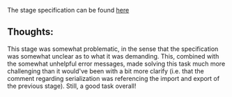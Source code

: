 The stage specification can be found [here](https://hyperskill.org/projects/44/stages/237/implement#hint)

## Thoughts:

This stage was somewhat problematic, in the sense that the specification was somewhat 
unclear as to what it was demanding. This, combined with the somewhat unhelpful error
messages, made solving this task much more challenging than it would've been with a bit
more clarify (i.e. that the comment regarding serialization was referencing the import 
and export of the previous stage). Still, a good task overall!